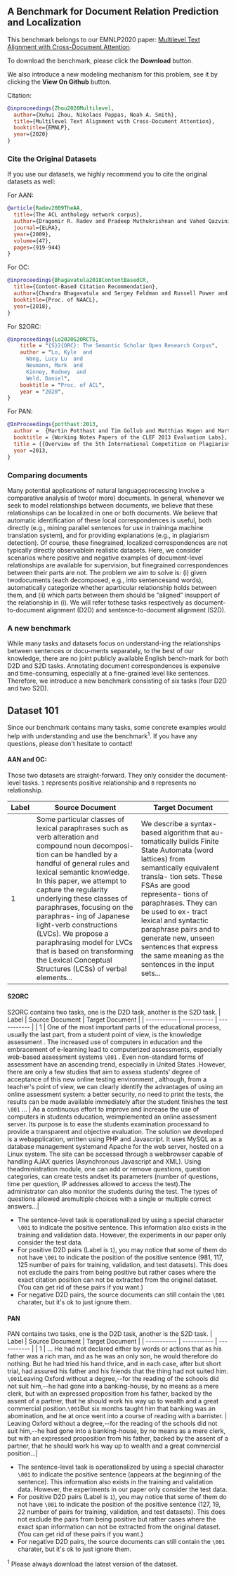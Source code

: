 ## A Benchmark for Document Relation Prediction and Localization
This benchmark belongs to our EMNLP2020 paper: [Multilevel Text Alignment with Cross-Document Attention](https://arxiv.org/abs/2010.01263). 

To download the benchmark, please click the **Download** button.

We also introduce a new modeling mechanism for this problem, see it by clicking the **View On Github** button.

Citation:

```bibtex
@inproceedings{Zhou2020Multilevel,
  author={Xuhui Zhou, Nikolaos Pappas, Noah A. Smith},
  title={Multilevel Text Alignment with Cross-Document Attention},
  booktitle={EMNLP},
  year={2020}
}
```

### Cite the Original Datasets
If you use our datasets, we highly recommend you to cite the original datasets as well:

For AAN:
```bibtex
@article{Radev2009TheAA,
  title={The ACL anthology network corpus},
  author={Dragomir R. Radev and Pradeep Muthukrishnan and Vahed Qazvinian and Amjad Abu-Jbara},
  journal={ELRA},
  year={2009},
  volume={47},
  pages={919-944}
}
```
For OC:
```bibtex
@inproceedings{Bhagavatula2018ContentBasedCR,
  title={Content-Based Citation Recommendation},
  author={Chandra Bhagavatula and Sergey Feldman and Russell Power and Waleed Ammar},
  booktitle={Proc. of NAACL},
  year={2018},
}
```
For S2ORC:
```bibtex
@inproceedings{Lo2020S2ORCTS,
    title = "{S}2{ORC}: The Semantic Scholar Open Research Corpus",
    author = "Lo, Kyle  and
      Wang, Lucy Lu  and
      Neumann, Mark  and
      Kinney, Rodney  and
      Weld, Daniel",
    booktitle = "Proc. of ACL",
    year = "2020",
}
```
For PAN:
```bibtex
@InProceedings{potthast:2013,
  author =  {Martin Potthast and Tim Gollub and Matthias Hagen and Martin Tippmann and Johannes Kiesel and Paolo Rosso and Efstathios Stamatatos and Benno Stein},
  booktitle = {Working Notes Papers of the CLEF 2013 Evaluation Labs},
  title = {{Overview of the 5th International Competition on Plagiarism Detection}},
  year =2013,
}
```

### Comparing documents
Many potential applications of natural languageprocessing involve a comparative analysis of two(or more) documents. In general, whenever we seek to model relationships between documents, we believe that these relationships can be localized in one or both documents. We believe that automatic identification of these local correspondences is useful, both directly (e.g., mining parallel sentences for use in traininga machine translation system), and for providing explanations (e.g., in plagiarism detection). Of course, these finegrained, localized correspondences are not typically directly observablein realistic datasets.  Here, we consider scenarios where positive and negative examples of document-level relationships are available for supervision, but finegrained correspondences between their parts are not. The problem we aim to solve is:  (i) given twodocuments (each decomposed, e.g., into sentencesand  words),  automatically  categorize  whether  aparticular relationship holds between them, and (ii) which parts between them should be “aligned” insupport of the relationship in (i). We will refer tothese tasks respectively as document-to-document alignment (D2D) and sentence-to-document alignment (S2D).

### A new benchmark
While many tasks and datasets focus on understand-ing the relationships between sentences or docu-ments separately, to the best of our knowledge, there are no joint publicly available English bench-mark for both D2D and S2D tasks. Annotating document correspondences is expensive and time-consuming, especially at a fine-grained level like sentences. Therefore, we introduce a new benchmark consisting of six tasks (four D2D and two S2D). 

## Dataset 101
Since our benchmark contains many tasks, some concrete examples would help with understanding and use the benchmark<sup>1</sup>. If you have any questions, please don't hesitate to contact! 

#### AAN and OC:
Those two datasets are straight-forward. They only consider the document-level tasks. ```1``` represents positive relationship and ```0``` represents no relationship.

| Label      | Source Document | Target Document | 
| ----------- | ----------- | ----------- |
| 1 | Some particular classes of lexical paraphrases such as verb alteration and compound noun decomposi- tion can be handled by a handful of general rules and lexical semantic knowledge. In this paper, we attempt to capture the regularity underlying these classes of paraphrases, focusing on the paraphras- ing of Japanese light-verb constructions (LVCs). We propose a paraphrasing model for LVCs that is based on transforming the Lexical Conceptual Structures (LCSs) of verbal elements... | We describe a syntax-based algorithm that au- tomatically builds Finite State Automata (word lattices) from semantically equivalent transla- tion sets. These FSAs are good representa- tions of paraphrases. They can be used to ex- tract lexical and syntactic paraphrase pairs and to generate new, unseen sentences that express the same meaning as the sentences in the input sets...|

#### S2ORC
S2ORC contains two tasks, one is the D2D task, another is the S2D task. 
| Label      | Source Document | Target Document | 
| ----------- | ----------- | ----------- |
| 1  | One of the most important parts of the educational process, usually the last part, from a student point of view, is the knowledge assessment  . The increased use of computers in education and the embracement of e-learning  lead to computerized assessments, especially web-based assessment systems  ```\001``` . Even non-standard forms of assessment have an ascending trend, especially in United States  .However, there are only a few studies that aim to assess students' degree of acceptance of this new online testing environment   , although, from a teacher's point of view, we can clearly identify the advantages of using an online assessment system: a better security, no need to print the tests, the results can be made available immediately after the student finishes the test ```\001``` ... | As a continuous effort to improve and increase the use of computers in students education, weimplemented an online assessment server. Its purpose is to ease the students examination processand to provide a transparent and objective evaluation. The solution we developed is a webapplication, written using PHP and Javascript. It uses MySQL as a database management systemand Apache for the web server, hosted on a Linux system. The site can be accessed through a webbrowser capable of handling AJAX queries (Asynchronous Javascript and XML). Using theadministration module, one can add or remove questions, question categories, can create tests andset its parameters (number of questions, time per question, IP addresses allowed to access the test).The administrator can also monitor the students during the test. The types of questions allowed aremultiple choices with a single or multiple correct answers...|

* The sentence-level task is operationalized by using a special character ```\001``` to indicate the positive sentence. This information also exists in the training and validation data. However, the experiments in our paper only consider the test data.
* For positive D2D pairs (Label is ```1```), you may notice that some of them do not have ```\001``` to indicate the position of the positive sentence (981, 117, 125 number of pairs for training, validation, and test datasets). This does not exclude the pairs from being positive but rather cases where the exact citation position can not be extracted from the original dataset. (You can get rid of these pairs if you want.)
* For negative D2D pairs, the source documents can still contain the ```\001``` charater, but it's ok to just ignore them.

#### PAN

PAN contains two tasks, one is the D2D task, another is the S2D task. 
| Label      | Source Document | Target Document | 
| ----------- | ----------- | ----------- |
| 1  | ... He had not declared either by words or actions that as his father was a rich man, and as he was an only son, he would therefore do nothing. But he had tried his hand thrice, and in each case, after but short trial, had assured his father and his friends that the thing had not suited him. ```\001```Leaving Oxford without a degree,--for the reading of the schools did not suit him,--he had gone into a banking-house, by no means as a mere clerk, but with an expressed proposition from his father, backed by the assent of a partner, that he should work his way up to wealth and a great commercial position.```\001```But six months taught him that banking was an abomination, and he at once went into a course of reading with a barrister. | Leaving Oxford without a degree,--for the reading of the schools did not suit him,--he had gone into a banking-house, by no means as a mere clerk, but with an expressed proposition from his father, backed by the assent of a partner, that he should work his way up to wealth and a great commercial position...|

* The sentence-level task is operationalized by using a special character ```\001``` to indicate the positive sentence (appears at the beginning of the sentence). This information also exists in the training and validation data. However, the experiments in our paper only consider the test data.
* For positive D2D pairs (Label is ```1```), you may notice that some of them do not have ```\001``` to indicate the position of the positive sentence (127, 19, 22 number of pairs for training, validation, and test datasets). This does not exclude the pairs from being positive but rather cases where the exact span information can not be extracted from the original dataset. (You can get rid of these pairs if you want.)
* For negative D2D pairs, the source documents can still contain the ```\001``` charater, but it's ok to just ignore them.


<sup>1</sup> Please always download the latest version of the dataset.
